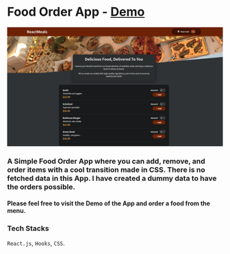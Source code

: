 # Food Order App - [Demo](https://food-order-app-lyart.vercel.app/)

![Screenshot](./src/assets/screenshot.png)

### A Simple Food Order App where you can add, remove, and order items with a cool transition made in CSS. There is no fetched data in this App. I have created a dummy data to have the orders possible.

#### Please feel free to visit the Demo of the App and order a food from the menu.

### Tech Stacks

`React.js`, `Hooks`, `CSS`.
